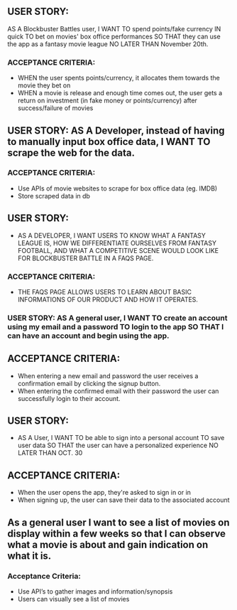 ## USER STORY:
AS A Blockbuster Battles user, I WANT TO spend points/fake currency IN quick TO bet on movies' box office performances SO THAT they can use the app as a fantasy movie league NO LATER THAN November 20th. 

### ACCEPTANCE CRITERIA: 
- WHEN the user spents points/currency, it allocates them towards the movie they bet on
- WHEN a movie is release and enough time comes out, the user gets a return on investment (in fake money or points/currency) after success/failure of movies

## USER STORY: AS A Developer, instead of having to manually input box office data, I WANT TO scrape the web for the data. 

### ACCEPTANCE CRITERIA: 
- Use APIs of movie websites to scrape for box office data (eg. IMDB)
- Store scraped data in db

## USER STORY:
- AS A DEVELOPER, I WANT USERS TO KNOW WHAT A FANTASY LEAGUE IS, HOW WE DIFFERENTIATE OURSELVES FROM FANTASY FOOTBALL, AND WHAT A COMPETITIVE SCENE WOULD LOOK LIKE FOR BLOCKBUSTER BATTLE IN A FAQS PAGE.

### ACCEPTANCE CRITERIA:
- THE FAQS PAGE ALLOWS USERS TO LEARN ABOUT BASIC INFORMATIONS OF OUR PRODUCT AND HOW IT OPERATES.

### USER STORY: AS A general user, I WANT TO create an account using my email and a password TO login to the app SO THAT I can have an account and begin using the app.

## ACCEPTANCE CRITERIA:
- When entering a new email and password the user receives a confirmation email by clicking the signup button.
- When entering the confirmed email with their password the user can successfully login to their account.

## USER STORY: 
- AS A User, I WANT TO be able to sign into a personal account TO save user data SO THAT the user can have a personalized experience NO LATER THAN OCT. 30

## ACCEPTANCE CRITERIA: 
- When the user opens the app, they're asked to sign in or in
- When signing up, the user can save their data to the associated account

## As a general user I want to see a list of movies on display within a few weeks so that I can observe what a movie is about and gain indication on what it is.

### Acceptance Criteria: 
- Use API’s to gather images and information/synopsis
- Users can visually see a list of movies

